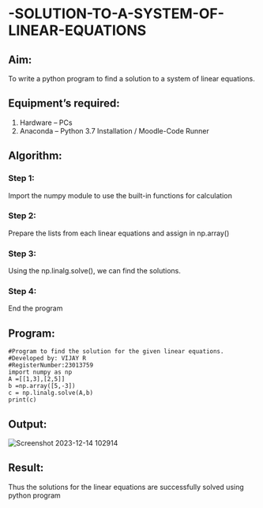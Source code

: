 # -SOLUTION-TO-A-SYSTEM-OF-LINEAR-EQUATIONS
## Aim:
To write a python program to find a solution to a system of linear equations.
## Equipment’s required:
1. 	Hardware – PCs
2. 	Anaconda – Python 3.7 Installation / Moodle-Code Runner
## Algorithm:
### Step 1: 
Import the numpy module to use the built-in functions for calculation
### Step 2: 
Prepare the lists from each linear equations and assign in np.array()
### Step 3: 
Using the np.linalg.solve(), we can find the solutions.
### Step 4: 
End the program
## Program:
```
#Program to find the solution for the given linear equations.
#Developed by: VIJAY R
#RegisterNumber:23013759
import numpy as np
A =[[1,3],[2,5]]
b =np.array([5,-3])
c = np.linalg.solve(A,b)
print(c)
```

## Output:
![Screenshot 2023-12-14 102914](https://github.com/vijayr21/-SOLUTION-TO-A-SYSTEM-OF-LINEAR-EQUATIONS/assets/149347607/396664cb-2beb-463c-87e5-b85cb03be994)

## Result: 
Thus the solutions for the linear equations are successfully solved using python program

